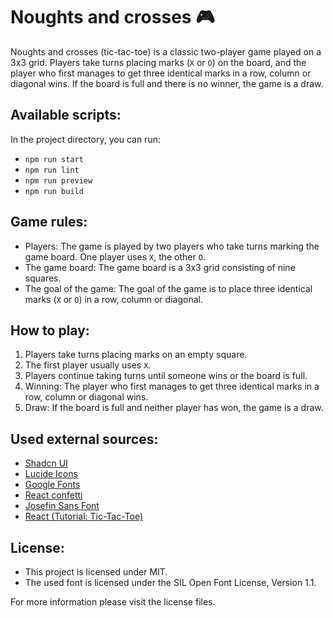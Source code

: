# Noughts and crosses :video_game:

Noughts and crosses (tic-tac-toe) is a classic two-player game played on a 3x3 grid. Players take turns placing marks (`X` or `O`) on the board, and the player who first manages to get three identical marks in a row, column or diagonal wins. If the board is full and there is no winner, the game is a draw.

## Available scripts:

In the project directory, you can run:

- `npm run start`
- `npm run lint`
- `npm run preview`
- `npm run build`

## Game rules:

- Players: The game is played by two players who take turns marking the game board. One player uses `X`, the other `O`.
- The game board: The game board is a 3x3 grid consisting of nine squares.
- The goal of the game: The goal of the game is to place three identical marks (`X` or `O`) in a row, column or diagonal.

## How to play:

1. Players take turns placing marks on an empty square.
2. The first player usually uses `X`.
3. Players continue taking turns until someone wins or the board is full.
4. Winning: The player who first manages to get three identical marks in a row, column or diagonal wins.
5. Draw: If the board is full and neither player has won, the game is a draw.

## Used external sources:

- [Shadcn UI](https://ui.shadcn.com/)
- [Lucide Icons](https://lucide.dev)
- [Google Fonts](https://fonts.google.com/specimen/Josefin+Sans)
- [React confetti](https://www.npmjs.com/package/react-confetti)
- [Josefin Sans Font](https://github.com/googlefonts/josefinsans)
- [React (Tutorial: Tic-Tac-Toe)](https://react.dev/learn/tutorial-tic-tac-toe)

## License:

- This project is licensed under MIT.
- The used font is licensed under the SIL Open Font License, Version 1.1.

For more information please visit the license files.
